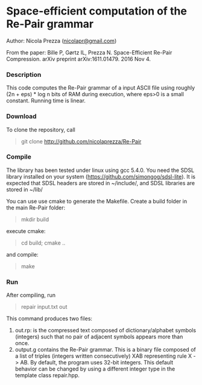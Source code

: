 Space-efficient computation of the Re-Pair grammar
===============
Author: Nicola Prezza (nicolapr@gmail.com)

From the paper: Bille P, Gørtz IL, Prezza N. Space-Efficient Re-Pair Compression. arXiv preprint arXiv:1611.01479. 2016 Nov 4.

### Description

This code computes the Re-Pair grammar of a input ASCII file using roughly (2n + eps) * log n bits of RAM during execution, where eps>0 is a small constant. Running time is linear. 

### Download

To clone the repository, call

> git clone http://github.com/nicolaprezza/Re-Pair

### Compile

The library has been tested under linux using gcc 5.4.0. You need the SDSL library installed on your system (https://github.com/simongog/sdsl-lite). It is expected that SDSL headers are stored in ~/include/, and SDSL libraries are stored in ~/lib/

You can use use cmake to generate the Makefile. Create a build folder in the main Re-Pair folder:

> mkdir build

execute cmake:

> cd build; cmake ..

and compile:

> make

### Run

After compiling, run 

>  repair input.txt out

This command produces two files: 

1. out.rp: is the compressed text composed of dictionary/alphabet symbols (integers) such that no pair of adjacent symbols appears more than once.
2. output.g contains the Re-Pair grammar. This is a binary file composed of a list of triples (integers written consecutively) XAB representing rule X -> AB. By default, the program uses 32-bit integers. This default behavior can be changed by using a different integer type in the template class repair.hpp.
